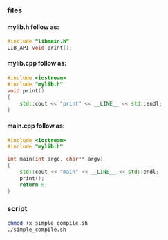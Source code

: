 ### files
#### mylib.h   follow as:
```c++
#include "libmain.h" 
LIB_API void print(); 
```

#### mylib.cpp follow as:
```c++
#include <iostream>
#include "mylib.h"
void print()
{
    std::cout << "print" << __LINE__ << std::endl;
}
```

#### main.cpp follow as:
```c++
#include <iostream>
#include "mylib.h"

int main(int argc, char** argv)
{
    std::cout << "main" << __LINE__ << std::endl;
    print();
    return 0;
}
```
### script
```bash
chmod +x simple_compile.sh
./simple_compile.sh
```
